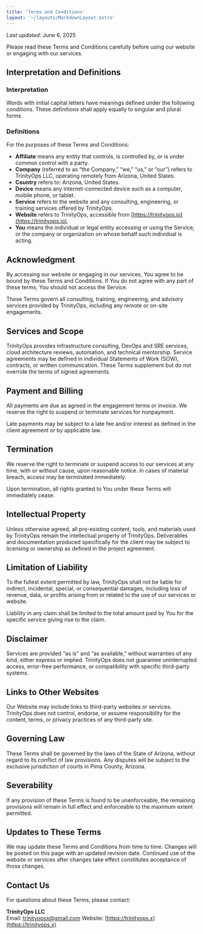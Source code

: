 ```yaml
---
title: 'Terms and Conditions'
layout: '~/layouts/MarkdownLayout.astro'
---
```


_Last updated_: June 6, 2025

Please read these Terms and Conditions carefully before using our website or engaging with our services.

## Interpretation and Definitions

### Interpretation

Words with initial capital letters have meanings defined under the following conditions. These definitions shall apply equally to singular and plural forms.

### Definitions

For the purposes of these Terms and Conditions:

- **Affiliate** means any entity that controls, is controlled by, or is under common control with a party.
- **Company** (referred to as “the Company,” “we,” “us,” or “our”) refers to TrinityOps LLC, operating remotely from Arizona, United States.
- **Country** refers to: Arizona, United States.
- **Device** means any internet-connected device such as a computer, mobile phone, or tablet.
- **Service** refers to the website and any consulting, engineering, or training services offered by TrinityOps.
- **Website** refers to TrinityOps, accessible from [https://trinityops.io](https://trinityops.io).
- **You** means the individual or legal entity accessing or using the Service, or the company or organization on whose behalf such individual is acting.

## Acknowledgment

By accessing our website or engaging in our services, You agree to be bound by these Terms and Conditions. If You do not agree with any part of these terms, You should not access the Service.

These Terms govern all consulting, training, engineering, and advisory services provided by TrinityOps, including any remote or on-site engagements.

## Services and Scope

TrinityOps provides infrastructure consulting, DevOps and SRE services, cloud architecture reviews, automation, and technical mentorship. Service agreements may be defined in individual Statements of Work (SOW), contracts, or written communication. These Terms supplement but do not override the terms of signed agreements.

## Payment and Billing

All payments are due as agreed in the engagement terms or invoice. We reserve the right to suspend or terminate services for nonpayment.

Late payments may be subject to a late fee and/or interest as defined in the client agreement or by applicable law.

## Termination

We reserve the right to terminate or suspend access to our services at any time, with or without cause, upon reasonable notice. In cases of material breach, access may be terminated immediately.

Upon termination, all rights granted to You under these Terms will immediately cease.

## Intellectual Property

Unless otherwise agreed, all pre-existing content, tools, and materials used by TrinityOps remain the intellectual property of TrinityOps. Deliverables and documentation produced specifically for the client may be subject to licensing or ownership as defined in the project agreement.

## Limitation of Liability

To the fullest extent permitted by law, TrinityOps shall not be liable for indirect, incidental, special, or consequential damages, including loss of revenue, data, or profits arising from or related to the use of our services or website.

Liability in any claim shall be limited to the total amount paid by You for the specific service giving rise to the claim.

## Disclaimer

Services are provided “as is” and “as available,” without warranties of any kind, either express or implied. TrinityOps does not guarantee uninterrupted access, error-free performance, or compatibility with specific third-party systems.

## Links to Other Websites

Our Website may include links to third-party websites or services. TrinityOps does not control, endorse, or assume responsibility for the content, terms, or privacy practices of any third-party site.

## Governing Law

These Terms shall be governed by the laws of the State of Arizona, without regard to its conflict of law provisions. Any disputes will be subject to the exclusive jurisdiction of courts in Pima County, Arizona.

## Severability

If any provision of these Terms is found to be unenforceable, the remaining provisions will remain in full effect and enforceable to the maximum extent permitted.

## Updates to These Terms

We may update these Terms and Conditions from time to time. Changes will be posted on this page with an updated revision date. Continued use of the website or services after changes take effect constitutes acceptance of those changes.

## Contact Us

For questions about these Terms, please contact:

**TrinityOps LLC**  
Email: trinityopsx@gmail.com
Website: [https://trinityops.x](https://trinityops.x)
